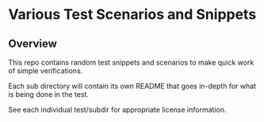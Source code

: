
Various Test Scenarios and Snippets
===================================

Overview
--------

This repo contains random test snippets and scenarios to make quick work of
simple verifications.

Each sub directory will contain its own README that goes in-depth for what is
being done in the test.

See each individual test/subdir for appropriate license information.
